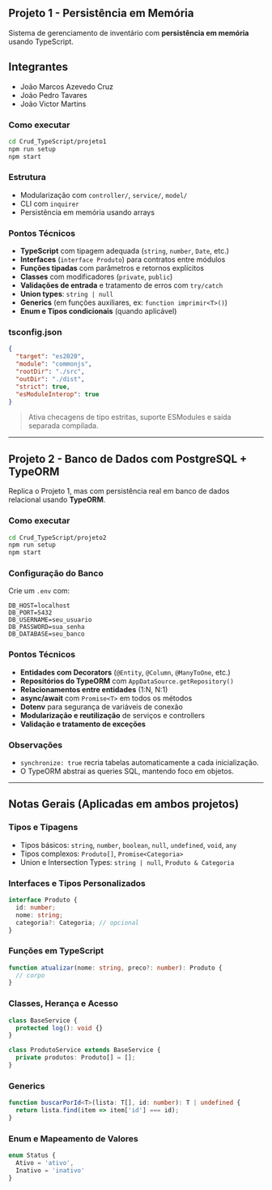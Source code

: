 ## Projeto 1 - Persistência em Memória

Sistema de gerenciamento de inventário com **persistência em memória** usando TypeScript.

## Integrantes
- João Marcos Azevedo Cruz
- João Pedro Tavares
- João Victor Martins

### Como executar
```bash
cd Crud_TypeScript/projeto1
npm run setup
npm start
```

### Estrutura
- Modularização com `controller/`, `service/`, `model/`
- CLI com `inquirer`
- Persistência em memória usando arrays

### Pontos Técnicos
- **TypeScript** com tipagem adequada (`string`, `number`, `Date`, etc.)
- **Interfaces** (`interface Produto`) para contratos entre módulos
- **Funções tipadas** com parâmetros e retornos explícitos
- **Classes** com modificadores (`private`, `public`)
- **Validações de entrada** e tratamento de erros com `try/catch`
- **Union types**: `string | null`
- **Generics** (em funções auxiliares, ex: `function imprimir<T>()`)
- **Enum e Tipos condicionais** (quando aplicável)

### tsconfig.json
```json
{
  "target": "es2020",
  "module": "commonjs",
  "rootDir": "./src",
  "outDir": "./dist",
  "strict": true,
  "esModuleInterop": true
}
```
> Ativa checagens de tipo estritas, suporte ESModules e saída separada compilada.

---

## Projeto 2 - Banco de Dados com PostgreSQL + TypeORM

Replica o Projeto 1, mas com persistência real em banco de dados relacional usando **TypeORM**.

### Como executar
```bash
cd Crud_TypeScript/projeto2
npm run setup
npm start
```

### Configuração do Banco
Crie um `.env` com:
```env
DB_HOST=localhost
DB_PORT=5432
DB_USERNAME=seu_usuario
DB_PASSWORD=sua_senha
DB_DATABASE=seu_banco
```

### Pontos Técnicos
- **Entidades com Decorators** (`@Entity`, `@Column`, `@ManyToOne`, etc.)
- **Repositórios do TypeORM** com `AppDataSource.getRepository()`
- **Relacionamentos entre entidades** (1:N, N:1)
- **async/await** com `Promise<T>` em todos os métodos
- **Dotenv** para segurança de variáveis de conexão
- **Modularização e reutilização** de serviços e controllers
- **Validação e tratamento de exceções**

### Observações
- `synchronize: true` recria tabelas automaticamente a cada inicialização.
- O TypeORM abstrai as queries SQL, mantendo foco em objetos.

---

## Notas Gerais (Aplicadas em ambos projetos)

### Tipos e Tipagens
- Tipos básicos: `string`, `number`, `boolean`, `null`, `undefined`, `void`, `any`
- Tipos complexos: `Produto[]`, `Promise<Categoria>`
- Union e Intersection Types: `string | null`, `Produto & Categoria`

### Interfaces e Tipos Personalizados
```ts
interface Produto {
  id: number;
  nome: string;
  categoria?: Categoria; // opcional
}
```

### Funções em TypeScript
```ts
function atualizar(nome: string, preco?: number): Produto {
  // corpo
}
```

### Classes, Herança e Acesso
```ts
class BaseService {
  protected log(): void {}
}

class ProdutoService extends BaseService {
  private produtos: Produto[] = [];
}
```

### Generics
```ts
function buscarPorId<T>(lista: T[], id: number): T | undefined {
  return lista.find(item => item['id'] === id);
}
```

### Enum e Mapeamento de Valores
```ts
enum Status {
  Ativo = 'ativo',
  Inativo = 'inativo'
}
```
